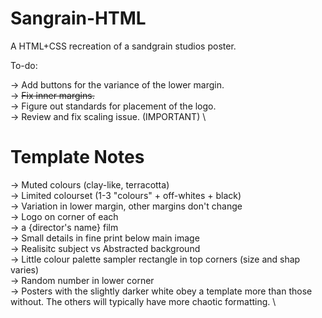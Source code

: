 # Sangrain-HTML
A HTML+CSS recreation of a sandgrain studios poster. 

To-do: 

-> Add buttons for the variance of the lower margin. \
-> ~~Fix inner margins.~~ \
-> Figure out standards for placement of the logo. \
-> Review and fix scaling issue. (IMPORTANT) \

# Template Notes

-> Muted colours (clay-like, terracotta) \
-> Limited colourset (1-3 "colours" + off-whites + black) \
-> Variation in lower margin, other margins don't change \
-> Logo on corner of each \
-> a {director's name} film \
-> Small details in fine print below main image \
-> Realisitc subject vs Abstracted background \
-> Little colour palette sampler rectangle in top corners (size and shap varies) \
-> Random number in lower corner \
-> Posters with the slightly darker white obey a template more than those without. The others will typically have more chaotic formatting. \